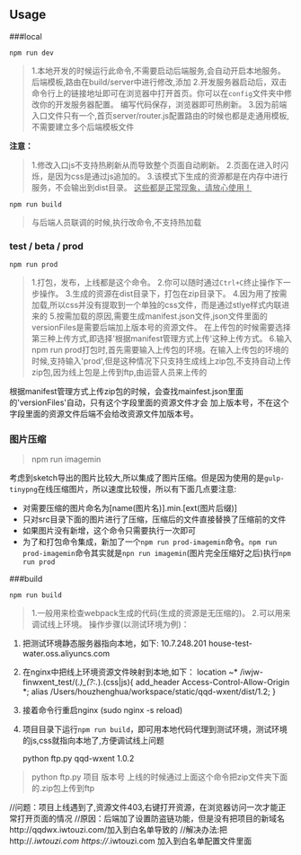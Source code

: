 ## Usage
###local

    npm run dev
>1.本地开发的时候运行此命令,不需要启动后端服务,会自动开启本地服务。后端模板,路由在build/server中进行修改,添加
>2.开发服务器启动后，双击命令行上的链接地址即可在浏览器中打开首页。你可以在`config`文件夹中修改你的开发服务器配置。
编写代码保存，浏览器即可热刷新。
>3.因为前端入口文件只有一个,首页server/router.js配置路由的时候也都是走通用模板,不需要建立多个后端模板文件

**注意：**
>1.修改入口js不支持热刷新从而导致整个页面自动刷新。
2.页面在进入时闪烁，是因为css是通过js追加的。
3.该模式下生成的资源都是在内存中进行服务，不会输出到dist目录。
<u>这些都是正常现象，请放心使用！</u>

 
    npm run build
> 与后端人员联调的时候,执行改命令,不支持热加载   


### test / beta / prod
 
    
    npm run prod
    
>1.打包，发布，上线都是这个命令。
2.你可以随时通过`Ctrl+C`终止操作下一步操作。
3.生成的资源在dist目录下，打包在zip目录下。
4.因为用了按需加载,所以css并没有提取到一个单独的css文件，而是通过stlye样式内联进来的
5.按需加载的原因,需要生成manifest.json文件,json文件里面的versionFiles是需要后端加上版本号的资源文件。
在上传包的时候需要选择第三种上传方式,即选择'根据manifest管理方式上传'这种上传方式。
6.输入npm run prod打包时,首先需要输入上传包的环境。在输入上传包的环境的时候,支持输入'prod',但是这种情况下只支持生成线上zip包,不支持自动上传zip包,因为线上包是上传到ftp,由运营人员来上传的


根据manifest管理方式上传zip包的时候，会查找mainfest.json里面的'versionFiles'自动，只有这个字段里面的资源文件才会
加上版本号，不在这个字段里面的资源文件后端不会给改资源文件加版本号。


### 图片压缩
> npm run imagemin 

考虑到sketch导出的图片比较大,所以集成了图片压缩。但是因为使用的是`gulp-tinypng`在线压缩图片，所以速度比较慢，所以有下面几点要注意:
* 对需要压缩的图片命名为[name(图片名)].min.[ext(图片后缀)]
* 只对src目录下面的图片进行了压缩，压缩后的文件直接替换了压缩前的文件
* 如果图片没有新增，这个命令只需要执行一次即可
* 为了和打包命令集成，新加了一个`npm run prod-imagemin`命令。`npm run prod-imagemin`命令其实就是`npn run imagemin`(图片完全压缩好之后)执行`npm run prod`



    
###build
    

    npm run build

>1.一般用来检查webpack生成的代码(生成的资源是无压缩的)。
2.可以用来调试线上环境。
操作步骤(以测试环境为例)：
1. 把测试环境静态服务器指向本地，如下:
10.7.248.201 house-test-water.oss.aliyuncs.com
2. 在nginx中把线上环境资源文件映射到本地,如下：
location ~* /iwjw-finwxent_test/(.*)_(?:.*).(css|js){
    add_header Access-Control-Allow-Origin *;
    alias   /Users/houzhenghua/workspace/static/qqd-wxent/dist/$1.$2;
}
3. 接着命令行重启nginx (sudo nginx -s reload)
4. 项目目录下运行`npm run build`，即可用本地代码代理到测试环境，测试环境的js,css就指向本地了,方便调试线上问题



    python ftp.py qqd-wxent  1.0.2
 > python ftp.py 项目 版本号
 > 上线的时候通过上面这个命令把zip文件夹下面的.zip包上传到ftp


//问题：项目上线遇到了,资源文件403,右键打开资源，在浏览器访问一次才能正常打开页面的情况
//原因：后端加了设置防盗链功能，但是没有把项目的新域名http://qqdwx.iwtouzi.com/加入到白名单导致的
//解决办法:把http://*.iwtouzi.com https://*.iwtouzi.com 加入到白名单配置文件里面




